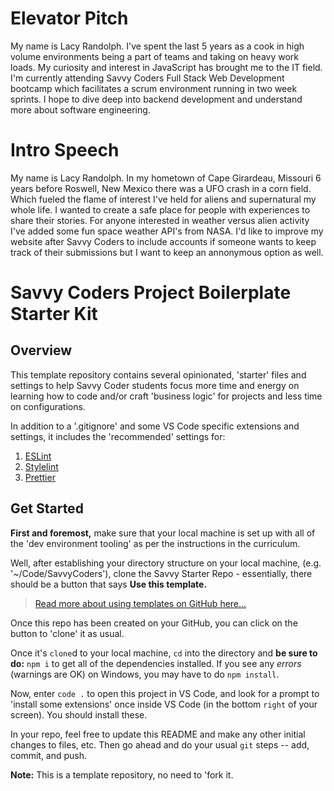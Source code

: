 # Elevator Pitch
My name is Lacy Randolph. I've spent the last 5 years as a cook in high volume environments being a part of teams and taking on heavy work loads. My curiosity and interest in JavaScript has brought me to the IT field. I'm currently attending Savvy Coders Full Stack Web Development bootcamp which facilitates a scrum environment running in two week sprints. I hope to dive deep into backend development and understand more about software engineering.
# Intro Speech
My name is Lacy Randolph. In my hometown of Cape Girardeau, Missouri 6 years before Roswell, New Mexico there was a UFO crash in a corn field. Which fueled the flame of interest I've held for aliens and supernatural my whole life. I wanted to create a safe place for people with experiences to share their stories. For anyone interested in weather versus alien activity I've added some fun space weather API's from NASA. I'd like to improve my website after Savvy Coders to include accounts if someone wants to keep track of their submissions but I want to keep an annonymous option as well.
# Savvy Coders Project Boilerplate Starter Kit

## Overview


This template repository contains several opinionated, 'starter' files and settings to help Savvy Coder students focus more time and energy on learning how to code and/or craft 'business logic' for projects and less time on configurations.

In addition to a '.gitignore' and some VS Code specific extensions and settings, it includes the 'recommended' settings for:

1. [ESLint](eslint.org)
2. [Stylelint](stylelint.io)
3. [Prettier](prettier.io)

## Get Started

**First and foremost,** make sure that your local machine is set up with all of the 'dev environment tooling' as per the instructions in the curriculum.

Well, after establishing your directory structure on your local machine, (e.g. '~/Code/SavvyCoders'), clone the Savvy Starter Repo - essentially, there should be a button that says **Use this template.**

> [Read more about using templates on GitHub here...](https://help.github.com/en/github/creating-cloning-and-archiving-repositories/creating-a-repository-from-a-template)

Once this repo has been created on your GitHub, you can click on the button to 'clone' it as usual.

Once it's `clone`d to your local machine, `cd` into the directory and **be sure to do:** `npm i` to get all of the dependencies installed. If you see any _errors_ (warnings are OK) on Windows, you may have to do `npm install`.

Now, enter `code .` to open this project in VS Code, and look for a prompt to 'install some extensions' once inside VS Code (in the bottom `right` of your screen). You should install these.

In your repo, feel free to update this README and make any other initial changes to files, etc. Then go ahead and do your usual `git` steps -- add, commit, and push.

**Note:** This is a template repository, no need to 'fork it.

